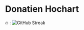 # Donatien Hochart

:fire: :
![GitHub Streak](https://github-readme-streak-stats.herokuapp.com/?user=rekky1aws&theme=dark)
